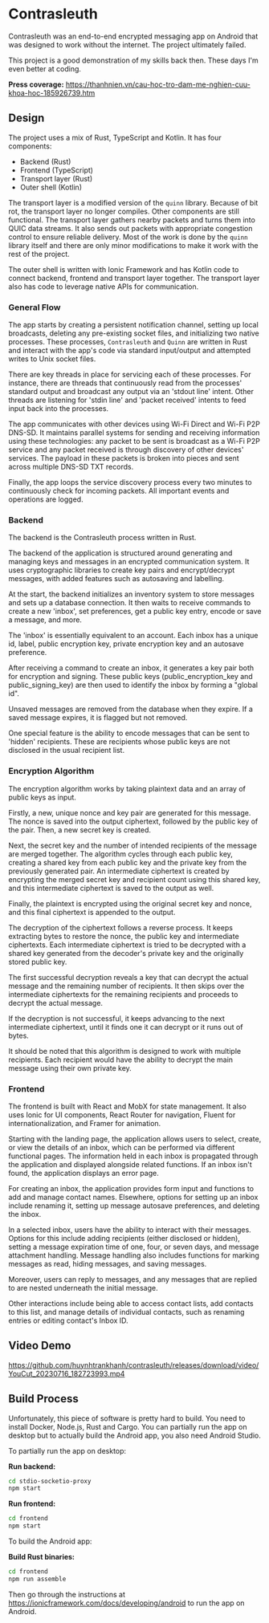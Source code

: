 # Contrasleuth

Contrasleuth was an end-to-end encrypted messaging app on Android that was designed to work without the internet. The project ultimately failed.

This project is a good demonstration of my skills back then. These days I'm even better at coding.

**Press coverage:** https://thanhnien.vn/cau-hoc-tro-dam-me-nghien-cuu-khoa-hoc-185926739.htm

## Design

The project uses a mix of Rust, TypeScript and Kotlin. It has four components:
- Backend (Rust)
- Frontend (TypeScript)
- Transport layer (Rust)
- Outer shell (Kotlin)

The transport layer is a modified version of the `quinn` library. Because of bit rot, the transport layer no longer compiles. Other components are still functional. The transport layer gathers nearby packets and turns them into QUIC data streams. It also sends out packets with appropriate congestion control to ensure reliable delivery. Most of the work is done by the `quinn` library itself and there are only minor modifications to make it work with the rest of the project.

The outer shell is written with Ionic Framework and has Kotlin code to connect backend, frontend and transport layer together. The transport layer also has code to leverage native APIs for communication.

### General Flow

The app starts by creating a persistent notification channel, setting up local broadcasts, deleting any pre-existing socket files, and initializing two native processes. These processes, `Contrasleuth` and `Quinn` are written in Rust and interact with the app's code via standard input/output and attempted writes to Unix socket files. 

There are key threads in place for servicing each of these processes. For instance, there are threads that continuously read from the processes' standard output and broadcast any output via an 'stdout line' intent. Other threads are listening for 'stdin line' and 'packet received' intents to feed input back into the processes. 

The app communicates with other devices using Wi-Fi Direct and Wi-Fi P2P DNS-SD. It maintains parallel systems for sending and receiving information using these technologies: any packet to be sent is broadcast as a Wi-Fi P2P service and any packet received is through discovery of other devices' services. The payload in these packets is broken into pieces and sent across multiple DNS-SD TXT records. 

Finally, the app loops the service discovery process every two minutes to continuously check for incoming packets. All important events and operations are logged.

### Backend

The backend is the Contrasleuth process written in Rust.

The backend of the application is structured around generating and managing keys and messages in an encrypted communication system. It uses cryptographic libraries to create key pairs and encrypt/decrypt messages, with added features such as autosaving and labelling. 

At the start, the backend initializes an inventory system to store messages and sets up a database connection. It then waits to receive commands to create a new 'inbox', set preferences, get a public key entry, encode or save a message, and more. 

The 'inbox' is essentially equivalent to an account. Each inbox has a unique id, label, public encryption key, private encryption key and an autosave preference. 

After receiving a command to create an inbox, it generates a key pair both for encryption and signing. These public keys (public_encryption_key and public_signing_key) are then used to identify the inbox by forming a "global id". 

Unsaved messages are removed from the database when they expire. If a saved message expires, it is flagged but not removed. 

One special feature is the ability to encode messages that can be sent to 'hidden' recipients. These are recipients whose public keys are not disclosed in the usual recipient list.

### Encryption Algorithm

The encryption algorithm works by taking plaintext data and an array of public keys as input. 

Firstly, a new, unique nonce and key pair are generated for this message. The nonce is saved into the output ciphertext, followed by the public key of the pair. Then, a new secret key is created.

Next, the secret key and the number of intended recipients of the message are merged together. The algorithm cycles through each public key, creating a shared key from each public key and the private key from the previously generated pair. An intermediate ciphertext is created by encrypting the merged secret key and recipient count using this shared key, and this intermediate ciphertext is saved to the output as well. 

Finally, the plaintext is encrypted using the original secret key and nonce, and this final ciphertext is appended to the output. 

The decryption of the ciphertext follows a reverse process. It keeps extracting bytes to restore the nonce, the public key and intermediate ciphertexts. Each intermediate ciphertext is tried to be decrypted with a shared key generated from the decoder's private key and the originally stored public key. 

The first successful decryption reveals a key that can decrypt the actual message and the remaining number of recipients. It then skips over the intermediate ciphertexts for the remaining recipients and proceeds to decrypt the actual message. 

If the decryption is not successful, it keeps advancing to the next intermediate ciphertext, until it finds one it can decrypt or it runs out of bytes. 

It should be noted that this algorithm is designed to work with multiple recipients. Each recipient would have the ability to decrypt the main message using their own private key.

### Frontend

The frontend is built with React and MobX for state management. It also uses Ionic for UI components, React Router for navigation, Fluent for internationalization, and Framer for animation.

Starting with the landing page, the application allows users to select, create, or view the details of an inbox, which can be performed via different functional pages. The information held in each inbox is propagated through the application and displayed alongside related functions. If an inbox isn't found, the application displays an error page.

For creating an inbox, the application provides form input and functions to add and manage contact names. Elsewhere, options for setting up an inbox include renaming it, setting up message autosave preferences, and deleting the inbox.

In a selected inbox, users have the ability to interact with their messages. Options for this include adding recipients (either disclosed or hidden), setting a message expiration time of one, four, or seven days, and message attachment handling. Message handling also includes functions for marking messages as read, hiding messages, and saving messages. 

Moreover, users can reply to messages, and any messages that are replied to are nested underneath the initial message.

Other interactions include being able to access contact lists, add contacts to this list, and manage details of individual contacts, such as renaming entries or editing contact's Inbox ID.

## Video Demo

https://github.com/huynhtrankhanh/contrasleuth/releases/download/video/YouCut_20230716_182723993.mp4

## Build Process

Unfortunately, this piece of software is pretty hard to build. You need to install Docker, Node.js, Rust and Cargo. You can partially run the app on desktop but to actually build the Android app, you also need Android Studio.

To partially run the app on desktop:

**Run backend:**
```sh
cd stdio-socketio-proxy
npm start
```

**Run frontend:**
```sh
cd frontend
npm start
```

To build the Android app:

**Build Rust binaries:**
```sh
cd frontend
npm run assemble
```

Then go through the instructions at https://ionicframework.com/docs/developing/android to run the app on Android.
